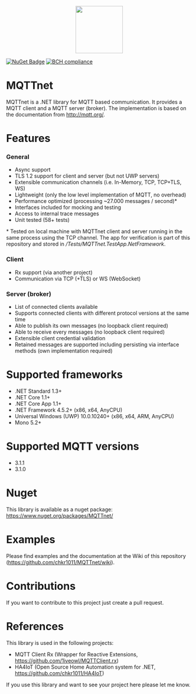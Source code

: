 <p align="center">
<img src="https://github.com/chkr1011/MQTTnet/blob/master/Images/Logo_128x128.png?raw=true" width="128">
</p>

[![NuGet Badge](https://buildstats.info/nuget/MQTTnet)](https://www.nuget.org/packages/MQTTnet)
[![BCH compliance](https://bettercodehub.com/edge/badge/chkr1011/MQTTnet?branch=master)](https://bettercodehub.com/)

# MQTTnet
MQTTnet is a .NET library for MQTT based communication. It provides a MQTT client and a MQTT server (broker). The implementation is based on the documentation from http://mqtt.org/.

# Features

### General
* Async support
* TLS 1.2 support for client and server (but not UWP servers)
* Extensible communication channels (i.e. In-Memory, TCP, TCP+TLS, WS)
* Lightweight (only the low level implementation of MQTT, no overhead)
* Performance optimized (processing ~27.000 messages / second)*
* Interfaces included for mocking and testing
* Access to internal trace messages
* Unit tested (58+ tests)

\* Tested on local machine with MQTTnet client and server running in the same process using the TCP channel. The app for verification is part of this repository and stored in _/Tests/MQTTnet.TestApp.NetFramework_.

### Client
* Rx support (via another project)
* Communication via TCP (+TLS) or WS (WebSocket)

### Server (broker)
* List of connected clients available
* Supports connected clients with different protocol versions at the same time
* Able to publish its own messages (no loopback client required)
* Able to receive every messages (no loopback client required)
* Extensible client credential validation
* Retained messages are supported including persisting via interface methods (own implementation required)

# Supported frameworks
* .NET Standard 1.3+
* .NET Core 1.1+
* .NET Core App 1.1+
* .NET Framework 4.5.2+ (x86, x64, AnyCPU)
* Universal Windows (UWP) 10.0.10240+ (x86, x64, ARM, AnyCPU)
* Mono 5.2+

# Supported MQTT versions
* 3.1.1
* 3.1.0

# Nuget
This library is available as a nuget package: https://www.nuget.org/packages/MQTTnet/

# Examples
Please find examples and the documentation at the Wiki of this repository (https://github.com/chkr1011/MQTTnet/wiki).

# Contributions
If you want to contribute to this project just create a pull request.

# References
This library is used in the following projects:

* MQTT Client Rx (Wrapper for Reactive Extensions, https://github.com/1iveowl/MQTTClient.rx)
* HA4IoT (Open Source Home Automation system for .NET, https://github.com/chkr1011/HA4IoT)

If you use this library and want to see your project here please let me know.